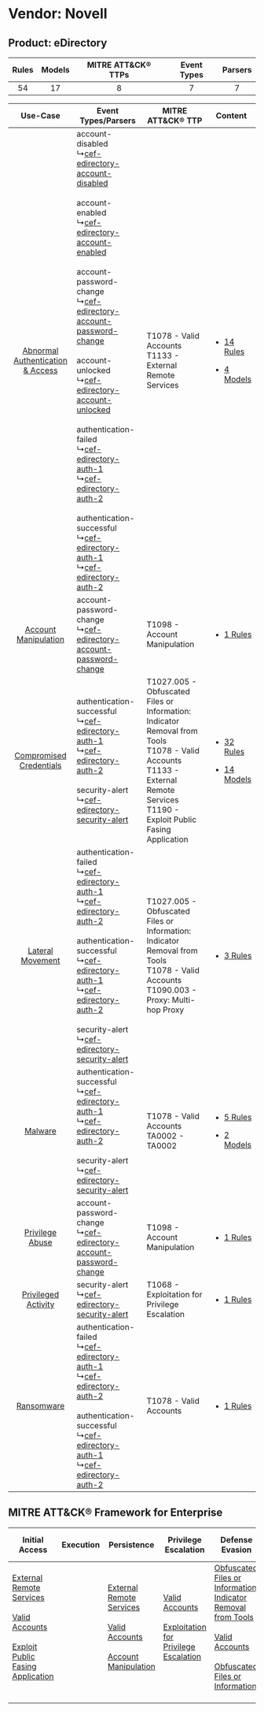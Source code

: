 Vendor: Novell
==============
Product: eDirectory
-------------------
| Rules | Models | MITRE ATT&CK® TTPs | Event Types | Parsers |
|:-----:|:------:|:------------------:|:-----------:|:-------:|
|  54   |   17   |         8          |      7      |    7    |

|    Use-Case    | Event Types/Parsers    | MITRE ATT&CK® TTP    | Content    |
|:----:| ---- | ---- | ---- |
| [Abnormal Authentication & Access](../../../UseCases/uc_abnormal_authentication_&_access.md) |  account-disabled<br> ↳[cef-edirectory-account-disabled](Ps/pC_cefedirectoryaccountdisabled.md)<br><br> account-enabled<br> ↳[cef-edirectory-account-enabled](Ps/pC_cefedirectoryaccountenabled.md)<br><br> account-password-change<br> ↳[cef-edirectory-account-password-change](Ps/pC_cefedirectoryaccountpasswordchange.md)<br><br> account-unlocked<br> ↳[cef-edirectory-account-unlocked](Ps/pC_cefedirectoryaccountunlocked.md)<br><br> authentication-failed<br> ↳[cef-edirectory-auth-1](Ps/pC_cefedirectoryauth1.md)<br> ↳[cef-edirectory-auth-2](Ps/pC_cefedirectoryauth2.md)<br><br> authentication-successful<br> ↳[cef-edirectory-auth-1](Ps/pC_cefedirectoryauth1.md)<br> ↳[cef-edirectory-auth-2](Ps/pC_cefedirectoryauth2.md)<br> | T1078 - Valid Accounts<br>T1133 - External Remote Services<br>    | [<ul><li>14 Rules</li></ul><ul><li>4 Models</li></ul>](RM/r_m_novell_edirectory_Abnormal_Authentication_&_Access.md) |
|    [Account Manipulation](../../../UseCases/uc_account_manipulation.md)    |  account-password-change<br> ↳[cef-edirectory-account-password-change](Ps/pC_cefedirectoryaccountpasswordchange.md)<br>    | T1098 - Account Manipulation<br>    | [<ul><li>1 Rules</li></ul>](RM/r_m_novell_edirectory_Account_Manipulation.md)    |
|          [Compromised Credentials](../../../UseCases/uc_compromised_credentials.md)          |  authentication-successful<br> ↳[cef-edirectory-auth-1](Ps/pC_cefedirectoryauth1.md)<br> ↳[cef-edirectory-auth-2](Ps/pC_cefedirectoryauth2.md)<br><br> security-alert<br> ↳[cef-edirectory-security-alert](Ps/pC_cefedirectorysecurityalert.md)<br>    | T1027.005 - Obfuscated Files or Information: Indicator Removal from Tools<br>T1078 - Valid Accounts<br>T1133 - External Remote Services<br>T1190 - Exploit Public Fasing Application<br> | [<ul><li>32 Rules</li></ul><ul><li>14 Models</li></ul>](RM/r_m_novell_edirectory_Compromised_Credentials.md)         |
|    [Lateral Movement](../../../UseCases/uc_lateral_movement.md)    |  authentication-failed<br> ↳[cef-edirectory-auth-1](Ps/pC_cefedirectoryauth1.md)<br> ↳[cef-edirectory-auth-2](Ps/pC_cefedirectoryauth2.md)<br><br> authentication-successful<br> ↳[cef-edirectory-auth-1](Ps/pC_cefedirectoryauth1.md)<br> ↳[cef-edirectory-auth-2](Ps/pC_cefedirectoryauth2.md)<br><br> security-alert<br> ↳[cef-edirectory-security-alert](Ps/pC_cefedirectorysecurityalert.md)<br>    | T1027.005 - Obfuscated Files or Information: Indicator Removal from Tools<br>T1078 - Valid Accounts<br>T1090.003 - Proxy: Multi-hop Proxy<br>    | [<ul><li>3 Rules</li></ul>](RM/r_m_novell_edirectory_Lateral_Movement.md)    |
|    [Malware](../../../UseCases/uc_malware.md)    |  authentication-successful<br> ↳[cef-edirectory-auth-1](Ps/pC_cefedirectoryauth1.md)<br> ↳[cef-edirectory-auth-2](Ps/pC_cefedirectoryauth2.md)<br><br> security-alert<br> ↳[cef-edirectory-security-alert](Ps/pC_cefedirectorysecurityalert.md)<br>    | T1078 - Valid Accounts<br>TA0002 - TA0002<br>    | [<ul><li>5 Rules</li></ul><ul><li>2 Models</li></ul>](RM/r_m_novell_edirectory_Malware.md)    |
|    [Privilege Abuse](../../../UseCases/uc_privilege_abuse.md)    |  account-password-change<br> ↳[cef-edirectory-account-password-change](Ps/pC_cefedirectoryaccountpasswordchange.md)<br>    | T1098 - Account Manipulation<br>    | [<ul><li>1 Rules</li></ul>](RM/r_m_novell_edirectory_Privilege_Abuse.md)    |
|    [Privileged Activity](../../../UseCases/uc_privileged_activity.md)    |  security-alert<br> ↳[cef-edirectory-security-alert](Ps/pC_cefedirectorysecurityalert.md)<br>    | T1068 - Exploitation for Privilege Escalation<br>    | [<ul><li>1 Rules</li></ul>](RM/r_m_novell_edirectory_Privileged_Activity.md)    |
|    [Ransomware](../../../UseCases/uc_ransomware.md)    |  authentication-failed<br> ↳[cef-edirectory-auth-1](Ps/pC_cefedirectoryauth1.md)<br> ↳[cef-edirectory-auth-2](Ps/pC_cefedirectoryauth2.md)<br><br> authentication-successful<br> ↳[cef-edirectory-auth-1](Ps/pC_cefedirectoryauth1.md)<br> ↳[cef-edirectory-auth-2](Ps/pC_cefedirectoryauth2.md)<br>    | T1078 - Valid Accounts<br>    | [<ul><li>1 Rules</li></ul>](RM/r_m_novell_edirectory_Ransomware.md)    |

MITRE ATT&CK® Framework for Enterprise
--------------------------------------
| Initial Access                                                                                                                                                                                                                         | Execution | Persistence                                                                                                                                                                                                               | Privilege Escalation                                                                                                                                          | Defense Evasion                                                                                                                                                                                                                                                               | Credential Access | Discovery | Lateral Movement | Collection | Command and Control                                                                                                                       | Exfiltration | Impact |
| -------------------------------------------------------------------------------------------------------------------------------------------------------------------------------------------------------------------------------------- | --------- | ------------------------------------------------------------------------------------------------------------------------------------------------------------------------------------------------------------------------- | ------------------------------------------------------------------------------------------------------------------------------------------------------------- | ----------------------------------------------------------------------------------------------------------------------------------------------------------------------------------------------------------------------------------------------------------------------------- | ----------------- | --------- | ---------------- | ---------- | ----------------------------------------------------------------------------------------------------------------------------------------- | ------------ | ------ |
| [External Remote Services](https://attack.mitre.org/techniques/T1133)<br><br>[Valid Accounts](https://attack.mitre.org/techniques/T1078)<br><br>[Exploit Public Fasing Application](https://attack.mitre.org/techniques/T1190)<br><br> |           | [External Remote Services](https://attack.mitre.org/techniques/T1133)<br><br>[Valid Accounts](https://attack.mitre.org/techniques/T1078)<br><br>[Account Manipulation](https://attack.mitre.org/techniques/T1098)<br><br> | [Valid Accounts](https://attack.mitre.org/techniques/T1078)<br><br>[Exploitation for Privilege Escalation](https://attack.mitre.org/techniques/T1068)<br><br> | [Obfuscated Files or Information: Indicator Removal from Tools](https://attack.mitre.org/techniques/T1027/005)<br><br>[Valid Accounts](https://attack.mitre.org/techniques/T1078)<br><br>[Obfuscated Files or Information](https://attack.mitre.org/techniques/T1027)<br><br> |                   |           |                  |            | [Proxy: Multi-hop Proxy](https://attack.mitre.org/techniques/T1090/003)<br><br>[Proxy](https://attack.mitre.org/techniques/T1090)<br><br> |              |        |